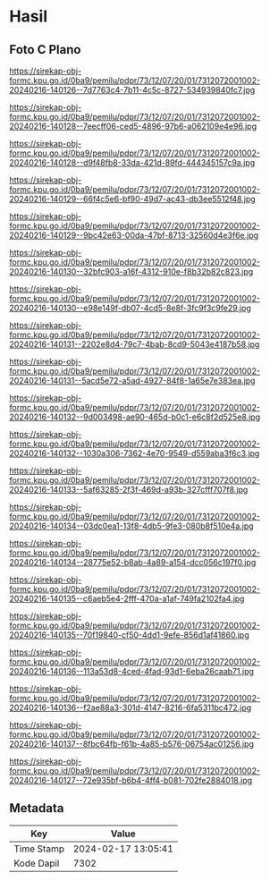 # Hasil

## Foto C Plano

https://sirekap-obj-formc.kpu.go.id/0ba9/pemilu/pdpr/73/12/07/20/01/7312072001002-20240216-140126--7d7763c4-7b11-4c5c-8727-534939840fc7.jpg

https://sirekap-obj-formc.kpu.go.id/0ba9/pemilu/pdpr/73/12/07/20/01/7312072001002-20240216-140128--7eecff06-ced5-4896-97b6-a062109e4e96.jpg

https://sirekap-obj-formc.kpu.go.id/0ba9/pemilu/pdpr/73/12/07/20/01/7312072001002-20240216-140128--d9f48fb8-33da-421d-89fd-444345157c9a.jpg

https://sirekap-obj-formc.kpu.go.id/0ba9/pemilu/pdpr/73/12/07/20/01/7312072001002-20240216-140129--66f4c5e6-bf90-49d7-ac43-db3ee5512f48.jpg

https://sirekap-obj-formc.kpu.go.id/0ba9/pemilu/pdpr/73/12/07/20/01/7312072001002-20240216-140129--9bc42e63-00da-47bf-8713-32560d4e3f6e.jpg

https://sirekap-obj-formc.kpu.go.id/0ba9/pemilu/pdpr/73/12/07/20/01/7312072001002-20240216-140130--32bfc903-a16f-4312-910e-f8b32b82c823.jpg

https://sirekap-obj-formc.kpu.go.id/0ba9/pemilu/pdpr/73/12/07/20/01/7312072001002-20240216-140130--e98e149f-db07-4cd5-8e8f-3fc9f3c9fe29.jpg

https://sirekap-obj-formc.kpu.go.id/0ba9/pemilu/pdpr/73/12/07/20/01/7312072001002-20240216-140131--2202e8d4-79c7-4bab-8cd9-5043e4187b58.jpg

https://sirekap-obj-formc.kpu.go.id/0ba9/pemilu/pdpr/73/12/07/20/01/7312072001002-20240216-140131--5acd5e72-a5ad-4927-84f8-1a65e7e383ea.jpg

https://sirekap-obj-formc.kpu.go.id/0ba9/pemilu/pdpr/73/12/07/20/01/7312072001002-20240216-140132--9d003498-ae90-465d-b0c1-e6c8f2d525e8.jpg

https://sirekap-obj-formc.kpu.go.id/0ba9/pemilu/pdpr/73/12/07/20/01/7312072001002-20240216-140132--1030a306-7362-4e70-9549-d559aba3f6c3.jpg

https://sirekap-obj-formc.kpu.go.id/0ba9/pemilu/pdpr/73/12/07/20/01/7312072001002-20240216-140133--5af63285-2f3f-469d-a93b-327cfff707f8.jpg

https://sirekap-obj-formc.kpu.go.id/0ba9/pemilu/pdpr/73/12/07/20/01/7312072001002-20240216-140134--03dc0ea1-13f8-4db5-9fe3-080b8f510e4a.jpg

https://sirekap-obj-formc.kpu.go.id/0ba9/pemilu/pdpr/73/12/07/20/01/7312072001002-20240216-140134--28775e52-b8ab-4a89-a154-dcc056c197f0.jpg

https://sirekap-obj-formc.kpu.go.id/0ba9/pemilu/pdpr/73/12/07/20/01/7312072001002-20240216-140135--c6aeb5e4-2fff-470a-a1af-749fa2102fa4.jpg

https://sirekap-obj-formc.kpu.go.id/0ba9/pemilu/pdpr/73/12/07/20/01/7312072001002-20240216-140135--70f19840-cf50-4dd1-9efe-856d1af41860.jpg

https://sirekap-obj-formc.kpu.go.id/0ba9/pemilu/pdpr/73/12/07/20/01/7312072001002-20240216-140136--113a53d8-4ced-4fad-93d1-6eba26caab71.jpg

https://sirekap-obj-formc.kpu.go.id/0ba9/pemilu/pdpr/73/12/07/20/01/7312072001002-20240216-140136--f2ae88a3-301d-4147-8216-6fa5311bc472.jpg

https://sirekap-obj-formc.kpu.go.id/0ba9/pemilu/pdpr/73/12/07/20/01/7312072001002-20240216-140137--8fbc64fb-f61b-4a85-b576-06754ac01256.jpg

https://sirekap-obj-formc.kpu.go.id/0ba9/pemilu/pdpr/73/12/07/20/01/7312072001002-20240216-140127--72e935bf-b6b4-4ff4-b081-702fe2884018.jpg


## Metadata

| Key        | Value               |
| ---------- | ------------------- |
| Time Stamp | 2024-02-17 13:05:41 |
| Kode Dapil | 7302                |



